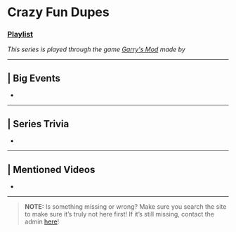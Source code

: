 # Crazy Fun Dupes
### [Playlist](https://www.youtube.com/playlist?list=PLwljWXtmIKiTQxaqHpA0otEYKKjqEQO3D)
*This series is played through the game [Garry's Mod]() made by []()*

----

## | Big Events
- 

----

## | Series Trivia
- 

----
 
## | Mentioned Videos
- []()
 
----
 
> **NOTE:** Is something missing or wrong? Make sure you search the site to make sure it’s truly not here first! If it’s still missing, contact the admin [here](../chapter_2.html)!